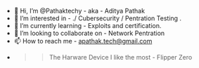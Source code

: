 - 👋 Hi, I’m @Pathaktechy - aka - Aditya Pathak 
- 👀 I’m interested in - ./ Cubersecurity / Pentration Testing .
- 🌱 I’m currently learning - Exploits and certification. 
- 💞️ I’m looking to collaborate on - Network Pentration 
- 📫 How to reach me - apathak.tech@gmail.com
- >> The Harware Device I like the most - Flipper Zero 


